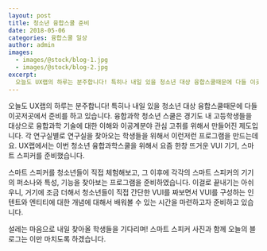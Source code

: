 ```yaml
---
layout: post
title: 청소년 융합스쿨 준비
date: 2018-05-06 
categories: 융합스쿨 일상
author: admin
images:
  - images/@stock/blog-1.jpg
  - images/@stock/blog-2.jpg
excerpt:
  오늘도 UX랩의 하루는 분주합니다! 특히나 내일 있을 청소년 대상 융합스쿨때문에 다들 이곳저곳에서 준비를 하고 있습니다. 융합과학 청소년 스쿨은 경기도 내 고등학생들을 대상으로 융합과학 기술에 대한 이해와 이공계분야 관심 고취를 위해서 만들어진 제도입니다. 각 연구실별로 연구실을 찾아오는 학생들을 위해서 이런저런 프로그램을 만드는데요. UX랩에서는 이번 청소년 융합과학스쿨을 위해서 요즘 한창 뜨거운 VUI 기기, 스마트 스피커를 준비했습니다. 
---
```

오늘도 UX랩의 하루는 분주합니다! 특히나 내일 있을 청소년 대상 융합스쿨때문에 다들 이곳저곳에서 준비를 하고 있습니다. 
융합과학 청소년 스쿨은 경기도 내 고등학생들을 대상으로 융합과학 기술에 대한 이해와 이공계분야 관심 고취를 위해서 만들어진 제도입니다. 
각 연구실별로 연구실을 찾아오는 학생들을 위해서 이런저런 프로그램을 만드는데요. 
UX랩에서는 이번 청소년 융합과학스쿨을 위해서 요즘 한창 뜨거운 VUI 기기, 스마트 스피커를 준비했습니다. 

스마트 스피커를 청소년들이 직접 체험해보고, 그 이후에 각각의 스마트 스피커의 기기의 퍼소나와 특성, 기능을 찾아보는 프로그램을 준비하였습니다. 
이걸로 끝내기는 아쉬우니, 거기에 조금 더해서 청소년들이 직접 간단한 VUI를 짜보면서 VUI를 구성하는 인텐트와 엔티티에 대한 개념에 대해서 배워볼 수 있는 시간을 마련하고자 준비하고 있습니다.

설레는 마음으로 내일 찾아올 학생들을 기다리며! 스마트 스피커 사진과 함께 오늘의 블로그는 이만 마치도록 하겠습니다.